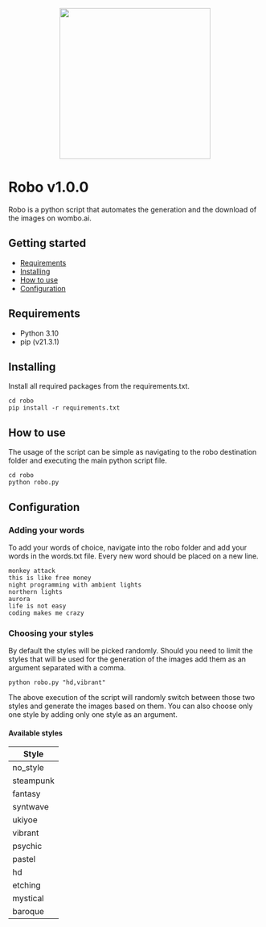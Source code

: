 <p align="center">
    <img src="https://www.google.com/url?sa=i&url=http%3A%2F%2Fwww.cis-openscraper.com%2Finfos%2Fstack&psig=AOvVaw1mog0ibWid2rELHWSo526V&ust=1639970199421000&source=images&cd=vfe&ved=0CAsQjRxqFwoTCODh7J3z7vQCFQAAAAAdAAAAABAJ" width="300">
</p>

# Robo v1.0.0

Robo is a python script that automates the generation and the download of the images on wombo.ai.

## Getting started

- [Requirements](#requirements)
- [Installing](#installing)
- [How to use](#how-to-use)
- [Configuration](#configuration)

## Requirements

- Python 3.10
- pip (v21.3.1)

## Installing

Install all required packages from the requirements.txt.

```shell
cd robo
pip install -r requirements.txt
```

## How to use

The usage of the script can be simple as navigating to the robo destination folder and executing the main python script file.

```shell
cd robo
python robo.py
```

## Configuration

### Adding your words

To add your words of choice, navigate into the robo folder and add your words in the words.txt file. Every new word should be placed on a new line.

```shell
monkey attack
this is like free money
night programming with ambient lights
northern lights
aurora
life is not easy
coding makes me crazy
```

### Choosing your styles

By default the styles will be picked randomly. Should you need to limit the styles that will be used for the generation of the images add them as an argument separated with a comma.

```shell
python robo.py "hd,vibrant"
```

The above execution of the script will randomly switch between those two styles and generate the images based on them. You can also choose only one style by adding only one style as an argument.

#### Available styles 
    
| Style             |                                                                                    
| ------------------|
| no_style          |                                                
| steampunk         |                                                                                                   
| fantasy           |                                                            
| syntwave          |  
| ukiyoe            |
| vibrant           |   
| psychic           |
| pastel            |
| hd                |
| etching           |
| mystical          |
| baroque           |